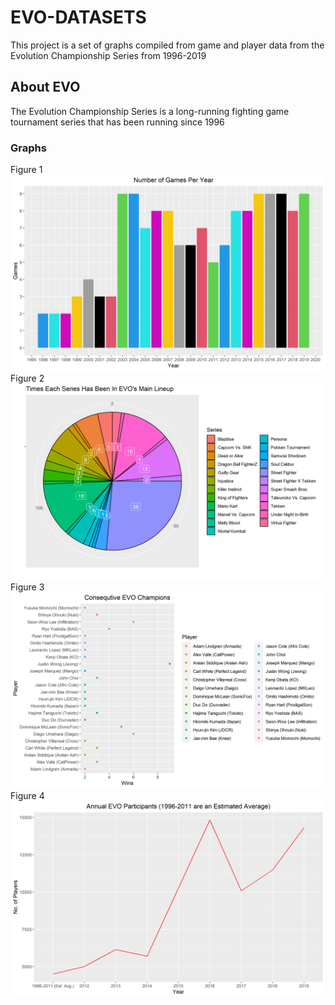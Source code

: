 # EVO-DATASETS
This project is a set of graphs compiled from game and player data from the Evolution Championship Series from 1996-2019

## About EVO
The Evolution Championship Series is a long-running fighting game tournament series that has been running since 1996

### Graphs
Figure 1
![Fig#1](/images/EVOBarPlot.png)
Figure 2
![Fig#2](/images/EVOPieChart.png)
Figure 3
![Fig#3](/images/EVOScatterPlot.png)
Figure 4
![Fig#4](/images/EVOLinePlot.png)

